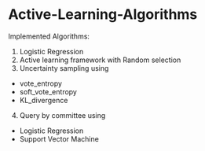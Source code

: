 # Active-Learning-Algorithms

Implemented Algorithms:

1. Logistic Regression
2. Active learning framework with Random selection
3. Uncertainty sampling using
- vote_entropy
- soft_vote_entropy
- KL_divergence
4. Query by committee using
- Logistic Regression
- Support Vector Machine

